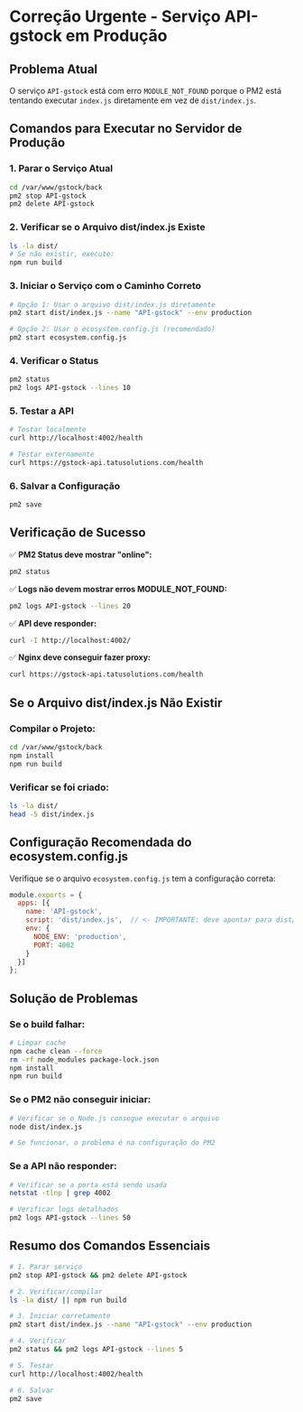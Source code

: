 # Correção Urgente - Serviço API-gstock em Produção

## Problema Atual
O serviço `API-gstock` está com erro `MODULE_NOT_FOUND` porque o PM2 está tentando executar `index.js` diretamente em vez de `dist/index.js`.

## Comandos para Executar no Servidor de Produção

### 1. Parar o Serviço Atual
```bash
cd /var/www/gstock/back
pm2 stop API-gstock
pm2 delete API-gstock
```

### 2. Verificar se o Arquivo dist/index.js Existe
```bash
ls -la dist/
# Se não existir, execute:
npm run build
```

### 3. Iniciar o Serviço com o Caminho Correto
```bash
# Opção 1: Usar o arquivo dist/index.js diretamente
pm2 start dist/index.js --name "API-gstock" --env production

# Opção 2: Usar o ecosystem.config.js (recomendado)
pm2 start ecosystem.config.js
```

### 4. Verificar o Status
```bash
pm2 status
pm2 logs API-gstock --lines 10
```

### 5. Testar a API
```bash
# Testar localmente
curl http://localhost:4002/health

# Testar externamente
curl https://gstock-api.tatusolutions.com/health
```

### 6. Salvar a Configuração
```bash
pm2 save
```

## Verificação de Sucesso

✅ **PM2 Status deve mostrar "online":**
```bash
pm2 status
```

✅ **Logs não devem mostrar erros MODULE_NOT_FOUND:**
```bash
pm2 logs API-gstock --lines 20
```

✅ **API deve responder:**
```bash
curl -I http://localhost:4002/
```

✅ **Nginx deve conseguir fazer proxy:**
```bash
curl https://gstock-api.tatusolutions.com/health
```

## Se o Arquivo dist/index.js Não Existir

### Compilar o Projeto:
```bash
cd /var/www/gstock/back
npm install
npm run build
```

### Verificar se foi criado:
```bash
ls -la dist/
head -5 dist/index.js
```

## Configuração Recomendada do ecosystem.config.js

Verifique se o arquivo `ecosystem.config.js` tem a configuração correta:

```javascript
module.exports = {
  apps: [{
    name: 'API-gstock',
    script: 'dist/index.js',  // <- IMPORTANTE: deve apontar para dist/index.js
    env: {
      NODE_ENV: 'production',
      PORT: 4002
    }
  }]
};
```

## Solução de Problemas

### Se o build falhar:
```bash
# Limpar cache
npm cache clean --force
rm -rf node_modules package-lock.json
npm install
npm run build
```

### Se o PM2 não conseguir iniciar:
```bash
# Verificar se o Node.js consegue executar o arquivo
node dist/index.js

# Se funcionar, o problema é na configuração do PM2
```

### Se a API não responder:
```bash
# Verificar se a porta está sendo usada
netstat -tlnp | grep 4002

# Verificar logs detalhados
pm2 logs API-gstock --lines 50
```

## Resumo dos Comandos Essenciais

```bash
# 1. Parar serviço
pm2 stop API-gstock && pm2 delete API-gstock

# 2. Verificar/compilar
ls -la dist/ || npm run build

# 3. Iniciar corretamente
pm2 start dist/index.js --name "API-gstock" --env production

# 4. Verificar
pm2 status && pm2 logs API-gstock --lines 5

# 5. Testar
curl http://localhost:4002/health

# 6. Salvar
pm2 save
```